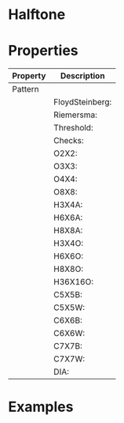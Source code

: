 # Halftone


# Properties


| Property | Description| 
| -------- | -----------|
| Pattern |  |
| | FloydSteinberg: <desc> |
| | Riemersma: <desc> |
| | Threshold: <desc> |
| | Checks: <desc> |
| | O2X2: <desc> |
| | O3X3: <desc> |
| | O4X4: <desc> |
| | O8X8: <desc> |
| | H3X4A: <desc> |
| | H6X6A: <desc> |
| | H8X8A: <desc> |
| | H3X4O: <desc> |
| | H6X6O: <desc> |
| | H8X8O: <desc> |
| | H36X16O: <desc> |
| | C5X5B: <desc> |
| | C5X5W: <desc> |
| | C6X6B: <desc> |
| | C6X6W: <desc> |
| | C7X7B: <desc> |
| | C7X7W: <desc> |
| | DIA: <desc> |




# Examples
